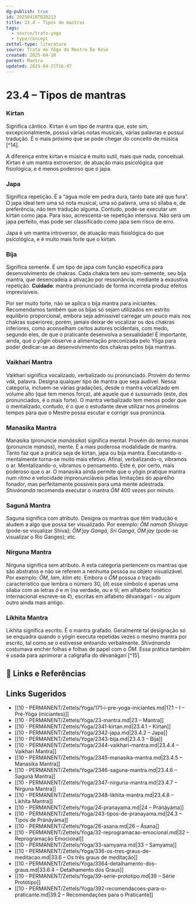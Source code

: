 ```yaml
---
dg-publish: true
id: 20250418T020213
title: 23.4 – Tipos de mantras
tags:
  - source/trato-yoga
  - type/concept
zettel-type: literature
source: Trato de Yôga do Mestre De Rose
created: 2025-04-18
parent: Mantra
updated: 2025-04-21T16:47
---
```


# 23.4 – Tipos de mantras

### Kirtan
Significa cântico. Kirtan é um tipo de mantra que, este sim, excepcionalmente, possui várias notas musicais, várias palavras e possui tradução. É o mais próximo que se pode chegar do conceito de música [^14].

A diferença entre kirtan e música é muito sutil, mais que nada, conceitual. Kirtan é um mantra extroversor, de atuação mais psicológica que fisiológica, e é menos poderoso que o japa.
### Japa
Significa repetição. É a “água mole em pedra dura, tanto bate até que fura”. O japa ideal tem uma só nota musical, uma só palavra, uma só sílaba e, de preferência, não tem tradução alguma. Contudo, pode-se executar um kirtan como japa. Para isso, acrescenta-se repetição intensiva. Não será um japa perfeito, mas pode ser classificado como japa sem risco de erro.

Japa é um mantra introversor, de atuação mais fisiológica do que psicológica, e é muito mais forte que o kirtan.
### Bíja
Significa semente. É um tipo de japa com função específica para desenvolvimento de chakras. Cada chakra tem seu som-semente, seu bíja mantra, que desencadeia a ativação por ressonância, mediante a exaustiva repetição. **Cuidado**: mantra pronunciado de forma incorreta produz efeitos imprevisíveis.

Por ser muito forte, não se aplica o bíja mantra para iniciantes. Recomendamos também que os bíjas só sejam utilizados em estrito equilíbrio proporcional, embora seja admissível carregar um pouco mais nos chakras superiores; porém, jamais deixar de vocalizar os dos chakras inferiores, como aconselham certos autores ocidentais, com medo, segundo eles, de que o praticante desenvolva a sexualidade! É importante, ainda, que o yôgin observe a alimentação preconizada pelo Yôga para poder dedicar-se ao desenvolvimento dos chakras pelos bíja mantras.
### Vaikharí Mantra
Vaikharí significa vocalizado, verbalizado ou pronunciado. Provém do termo *vák*, palavra. Designa qualquer tipo de mantra que seja audível. Nessa categoria, incluem-se várias gradações, desde o mantra vocalizado em volume alto (que tem menos força), até aquele que é sussurrado (este, dos pronunciados, é o mais forte). O mantra verbalizado tem menos poder que o mentalizado, contudo, é o que o estudante deve utilizar nos primeiros tempos para que o Mestre possa escutar e corrigir sua pronúncia.
### Manasika Mantra
Manasika (pronuncie *manássika*) significa mental. Provém do termo *manas* (pronuncie *manáss*), mente. É a mais poderosa modalidade de mantra. Tanto faz que a prática seja de kirtan, japa ou bíja mantra. Executando-o mentalmente torna-se muito mais efetivo. Afinal, verbalizando-o, vibramos o ar. Mentalizando-o, vibramos o pensamento. Este é, por certo, mais poderoso que o ar. O manasika ainda permite que o yôgin pratique mantra num ritmo e velocidade impronunciáveis pelas limitações do aparelho fonador, mas perfeitamente possíveis para uma mente adestrada. *Shivánanda* recomenda executar o mantra *ÔM* 400 vezes por minuto.
### Sagunã Mantra
Saguna significa com atributo. Designa os mantras que têm tradução e aludem a algo que possa ser visualizado. Por exemplo: *ÔM namah Shivaya* (pode-se visualizar Shiva); *ÔM jay Gangá*, *Srí Gangá*, *ÔM jay* (pode-se visualizar o Rio Ganges); etc.
### Nirguna Mantra
Nirguna significa sem atributo. A esta categoria pertencem os mantras que são abstratos e não se referem a nenhuma pessoa ou objeto visualizável. Por exemplo: *ÔM*, *lam*, *klim* etc. Embora o *ÔM* possua o traçado característico que lembra o número 30, (*ð*) esse símbolo é apenas uma sílaba com as letras *ô* e *m* (na verdade, *au* e til; em alfabeto fonético internacional escreve-se *¢*), escritas em alfabeto dêvanágarí – ou algum outro ainda mais antigo.
### Likhita Mantra
Likhita significa escrito. É o mantra grafado. Geralmente tal designação só se enquadra quando o yôgin executa repetidas vezes o mesmo mantra por escrito, tal como se o estivesse entoando verbalmente. *Shivánanda* costumava encher folhas e folhas de papel com o *ÔM*. Essa prática também é usada para aprimorar a caligrafia do dêvanágarí [^15].


## 🔗 Links e Referências

## Links Sugeridos

- [[10 - PERMANENT/Zettels/Yoga/171-i-pre-yoga-iniciantes.md|17.1 – I – Pré-Yôga (iniciantes)]]
- [[10 - PERMANENT/Zettels/Yoga/23-mantra.md|23 – Mantra]]
- [[10 - PERMANENT/Zettels/Yoga/2341-kirtan.md|23.4.1 – Kirtan]]
- [[10 - PERMANENT/Zettels/Yoga/2342-japa.md|23.4.2 – Japa]]
- [[10 - PERMANENT/Zettels/Yoga/2343-bija.md|23.4.3 – Bíja]]
- [[10 - PERMANENT/Zettels/Yoga/2344-vaikhari-mantra.md|23.4.4 – Vaikharí Mantra]]
- [[10 - PERMANENT/Zettels/Yoga/2345-manasika-mantra.md|23.4.5 – Manasika Mantra]]
- [[10 - PERMANENT/Zettels/Yoga/2346-saguna-mantra.md|23.4.6 – Sagunã Mantra]]
- [[10 - PERMANENT/Zettels/Yoga/2347-nirguna-mantra.md|23.4.7 – Nirguna Mantra]]
- [[10 - PERMANENT/Zettels/Yoga/2348-likhita-mantra.md|23.4.8 – Likhita Mantra]]
- [[10 - PERMANENT/Zettels/Yoga/24-pranayama.md|24 – Pránáyáma]]
- [[10 - PERMANENT/Zettels/Yoga/243-tipos-de-pranayama.md|24.3 – Tipos de Pránáyáma]]
- [[10 - PERMANENT/Zettels/Yoga/26-asana.md|26 – Ásana]]
- [[10 - PERMANENT/Zettels/Yoga/32-reprogramacao-emocional.md|32 – Reprogramação Emocional]]
- [[10 - PERMANENT/Zettels/Yoga/33-samyama.md|33 – Samyama]]
- [[10 - PERMANENT/Zettels/Yoga/336-os-tres-graus-de-meditacao.md|33.6 – Os três graus de meditação]]
- [[10 - PERMANENT/Zettels/Yoga/3364-detalhamento-dos-graus.md|33.6.4 – Detalhamento dos Graus]]
- [[10 - PERMANENT/Zettels/Yoga/39-serie-prototipo.md|39 – Série Protótipo]]
- [[10 - PERMANENT/Zettels/Yoga/392-recomendacoes-para-o-praticante.md|39.2 – Recomendações para o Praticante]]